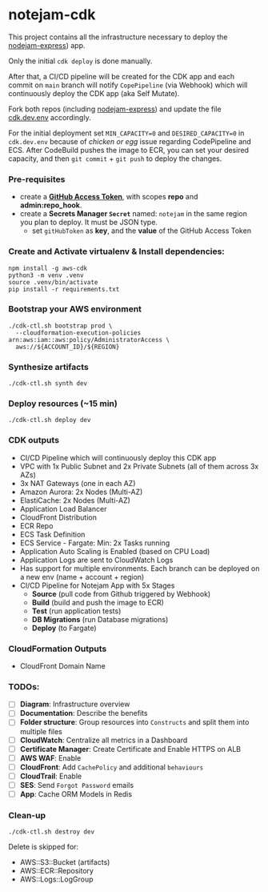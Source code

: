 
# notejam-cdk

This project contains all the infrastructure necessary to deploy the 
[nodejam-express](https://github.com/alex-ferener/notejam-express)) app.

Only the initial `cdk deploy` is done manually.

After that, a CI/CD pipeline will be created for the CDK app and each commit 
on `main` branch will notify `CopePipeline` (via Webhook) which will continuously deploy the CDK app (aka Self Mutate).

Fork both repos (including [nodejam-express](https://github.com/alex-ferener/notejam-express))
and update the file [cdk.dev.env](https://github.com/alex-ferener/notejam-cdk/blob/main/cdk.dev.env) accordingly.

For the initial deployment set `MIN_CAPACITY=0` and `DESIRED_CAPACITY=0` in `cdk.dev.env` 
because of *chicken or egg* issue regarding CodePipeline and ECS. 
After CodeBuild pushes the image to ECR, you can set your desired capacity, 
and then `git commit` + `git push` to deploy the changes.

### Pre-requisites
- create a [**GitHub Access Token**](https://docs.github.com/en/github/authenticating-to-github/creating-a-personal-access-token), 
  with scopes **repo** and **admin:repo_hook**.
- create a **Secrets Manager `Secret`** named: `notejam` in the same region you plan to deploy. It must be JSON type.
  - set `gitHubToken` as **key**, and the **value** of the GitHub Access Token

### Create and Activate virtualenv & Install dependencies:
```
npm install -g aws-cdk
python3 -m venv .venv
source .venv/bin/activate
pip install -r requirements.txt
```

### Bootstrap your AWS environment
```
./cdk-ctl.sh bootstrap prod \
  --cloudformation-execution-policies arn:aws:iam::aws:policy/AdministratorAccess \
  aws://${ACCOUNT_ID}/${REGION}
```

### Synthesize artifacts
```
./cdk-ctl.sh synth dev
```

### Deploy resources (~15 min)
```
./cdk-ctl.sh deploy dev 
```

### CDK outputs
- CI/CD Pipeline which will continuously deploy this CDK app
- VPC with 1x Public Subnet and 2x Private Subnets (all of them across 3x AZs)
- 3x NAT Gateways (one in each AZ)
- Amazon Aurora: 2x Nodes (Multi-AZ)
- ElastiCache: 2x Nodes (Multi-AZ)
- Application Load Balancer
- CloudFront Distribution
- ECR Repo
- ECS Task Definition
- ECS Service - Fargate: Min: 2x Tasks running
- Application Auto Scaling is Enabled (based on CPU Load) 
- Application Logs are sent to CloudWatch Logs
- Has support for multiple environments. Each branch can be deployed on a new env (name + account + region)  
- CI/CD Pipeline for Notejam App with 5x Stages
  - **Source** (pull code from Github triggered by Webhook)
  - **Build** (build and push the image to ECR)
  - **Test** (run application tests)
  - **DB Migrations** (run Database migrations)
  - **Deploy** (to Fargate)

### CloudFormation Outputs
- CloudFront Domain Name

### TODOs:
- [ ] **Diagram**: Infrastructure overview
- [ ] **Documentation**: Describe the benefits
- [ ] **Folder structure**: Group resources into `Constructs` and split them into multiple files
- [ ] **CloudWatch**: Centralize all metrics in a Dashboard
- [ ] **Certificate Manager**: Create Certificate and Enable HTTPS on ALB
- [ ] **AWS WAF**: Enable
- [ ] **CloudFront**: Add `CachePolicy` and additional `behaviours`
- [ ] **CloudTrail**: Enable
- [ ] **SES**: Send `Forgot Password` emails
- [ ] **App**: Cache ORM Models in Redis

### Clean-up
```
./cdk-ctl.sh destroy dev 
```

Delete is skipped for:
- AWS::S3::Bucket (artifacts)
- AWS::ECR::Repository
- AWS::Logs::LogGroup

